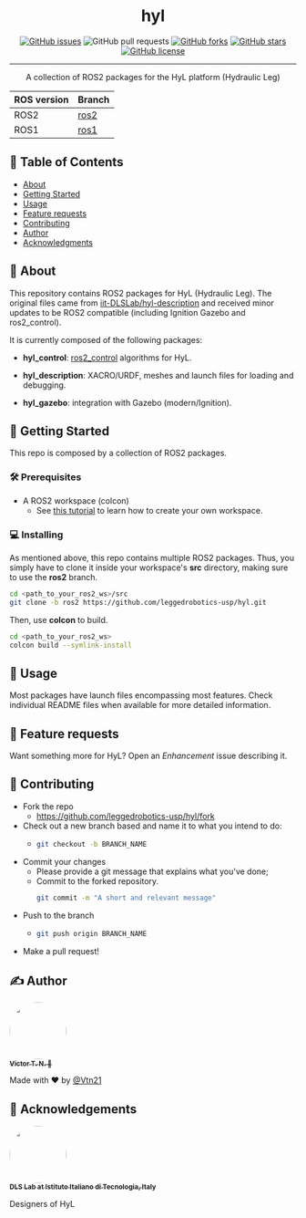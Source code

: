 <!-- <p align="center">
  <a href="" rel="noopener">
 <img width=200px height=200px src="https://i.imgur.com/6wj0hh6.jpg" alt="Project logo"></a>
</p> -->

<h1 align="center">hyl</h1>

<div align="center">

  [![GitHub issues](https://img.shields.io/github/issues/leggedrobotics-usp/hyl_description)](https://github.com/leggedrobotics-usp/hyl_description/issues)
  ![GitHub pull requests](https://img.shields.io/github/issues-pr/leggedrobotics-usp/hyl_description)
  [![GitHub forks](https://img.shields.io/github/forks/leggedrobotics-usp/hyl_description)](https://github.com/leggedrobotics-usp/hyl_description/network)
  [![GitHub stars](https://img.shields.io/github/stars/leggedrobotics-usp/hyl_description)](https://github.com/leggedrobotics-usp/hyl_description/stargazers)
  [![GitHub license](https://img.shields.io/github/license/leggedrobotics-usp/hyl_description)](https://github.com/leggedrobotics-usp/hyl_description/blob/main/LICENSE)

</div>

---

<p align="center"> A collection of ROS2 packages for the HyL platform (Hydraulic Leg)
    <br>
</p>

ROS version | Branch
-- | --
ROS2 | [ros2](https://github.com/leggedrobotics-usp/hyl/tree/ros2)
ROS1 | [ros1](https://github.com/leggedrobotics-usp/hyl/tree/ros1)

## 📝 Table of Contents
- [About](#about)
- [Getting Started](#getting_started)
- [Usage](#usage)
- [Feature requests](#feature_requests)
- [Contributing](#contributing)
- [Author](#author)
- [Acknowledgments](#acknowledgement)

## 🧐 About <a name = "about"></a>

This repository contains ROS2 packages for HyL (Hydraulic Leg). The original files came from [iit-DLSLab/hyl-description](https://github.com/iit-DLSLab/hyl-description) and received minor updates to be ROS2 compatible (including Ignition Gazebo and ros2_control).

It is currently composed of the following packages:

- **hyl_control**: [ros2_control](https://control.ros.org/rolling/index.html) algorithms for HyL.

- **hyl_description**: XACRO/URDF, meshes and launch files for loading and debugging.

- **hyl_gazebo**: integration with Gazebo (modern/Ignition).

## 🏁 Getting Started <a name = "getting_started"></a>
This repo is composed by a collection of ROS2 packages.

### 🛠 Prerequisites

- A ROS2 workspace (colcon)
    - See [this tutorial](https://docs.ros.org/en/rolling/Tutorials/Beginner-Client-Libraries/Creating-A-Workspace/Creating-A-Workspace.html) to learn how to create your own workspace.

### 💻 Installing

As mentioned above, this repo contains multiple ROS2 packages. Thus, you simply have to clone it inside your workspace's **src** directory, making sure to use the **ros2** branch.

```bash
cd <path_to_your_ros2_ws>/src
git clone -b ros2 https://github.com/leggedrobotics-usp/hyl.git
```

Then, use **colcon** to build.

```bash
cd <path_to_your_ros2_ws>
colcon build --symlink-install
```

## 🎈 Usage <a name="usage"></a>

Most packages have launch files encompassing most features. Check individual README files when available for more detailed information.

## 🔋 Feature requests <a name="feature_requests"></a>

Want something more for HyL? Open an *Enhancement* issue describing it.

## 🤝 Contributing <a name="contributing"></a>

- Fork the repo
  - <https://github.com/leggedrobotics-usp/hyl/fork>
- Check out a new branch based and name it to what you intend to do:
  - ````bash
    git checkout -b BRANCH_NAME
    ````
- Commit your changes
  - Please provide a git message that explains what you've done;
  - Commit to the forked repository.
    ````bash
    git commit -m "A short and relevant message"
    ````
- Push to the branch
  - ````bash
    git push origin BRANCH_NAME
    ````
- Make a pull request!

## ✍️ Author <a name = "author"></a>

<a href="https://github.com/Vtn21">
 <img style="border-radius: 50%;" src="https://avatars.githubusercontent.com/u/13922299?s=460&u=2e2554bb02cc92028e5cba651b04459afd3c84fd&v=4" width="100px;" alt=""/>
 <br />
 <sub><b>Victor T. N. 🤖</b></sub></a>

Made with ❤️ by [@Vtn21](https://github.com/Vtn21)

## 🎉 Acknowledgements <a name = "acknowledgement"></a>

<a href="hhttps://github.com/iit-DLSLab">
 <img style="border-radius: 50%;" src="https://avatars.githubusercontent.com/u/14836675?s=200&v=4" width="100px;" alt=""/>
 <br />
 <sub><b>DLS Lab at Istituto Italiano di Tecnologia, Italy</b></sub></a>

 Designers of HyL

<!-- [![Gmail Badge](https://img.shields.io/badge/-victor.noppeney@usp.br-c14438?style=flat-square&logo=Gmail&logoColor=white&link=mailto:victor.noppeney@usp.br)](mailto:victor.noppeney@usp.br) -->

<!-- -  - Idea & Initial work -->

<!-- See also the list of [contributors](https://github.com/kylelobo/The-Documentation-Compendium/contributors) who participated in this project. -->